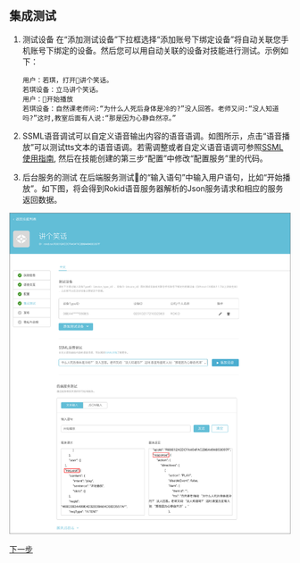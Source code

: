 ## 集成测试
1. 测试设备
    在“添加测试设备”下拉框选择“添加账号下绑定设备”将自动关联您手机账号下绑定的设备。然后您可以用自动关联的设备对技能进行测试。示例如下：
    ```
    用户：若琪，打开讲个笑话。
    若琪设备：立马讲个笑话。
    用户：开始播放
    若琪设备：自然课老师问:“为什么人死后身体是冷的?”没人回答。老师又问:“没人知道吗?”这时,教室后面有人说:“那是因为心静自然凉。”
    ```
2. SSML语音调试可以自定义语音输出内容的语音语调。如图所示，点击“语音播放”可以测试tts文本的语音语调。若需调整或者自定义语音语调可参照[SSML使用指南](../ssml-document.md), 然后在技能创建的第三步“配置”中修改“配置服务”里的代码。

3. 后台服务的测试 
在后端服务测试的“输入语句”中输入用户语句，比如“开始播放”。如下图，将会得到Rokid语音服务器解析的Json服务请求和相应的服务返回数据。

![](images/04-集成测试.jpg)


[下一步](publish.md)